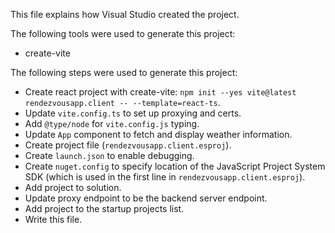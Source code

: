 This file explains how Visual Studio created the project.

The following tools were used to generate this project:
- create-vite

The following steps were used to generate this project:
- Create react project with create-vite: `npm init --yes vite@latest rendezvousapp.client -- --template=react-ts`.
- Update `vite.config.ts` to set up proxying and certs.
- Add `@type/node` for `vite.config.js` typing.
- Update `App` component to fetch and display weather information.
- Create project file (`rendezvousapp.client.esproj`).
- Create `launch.json` to enable debugging.
- Create `nuget.config` to specify location of the JavaScript Project System SDK (which is used in the first line in `rendezvousapp.client.esproj`).
- Add project to solution.
- Update proxy endpoint to be the backend server endpoint.
- Add project to the startup projects list.
- Write this file.
